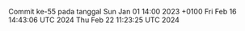 Commit ke-55 pada tanggal Sun Jan 01 14:00 2023 +0100
Fri Feb 16 14:43:06 UTC 2024
Thu Feb 22 11:23:25 UTC 2024
